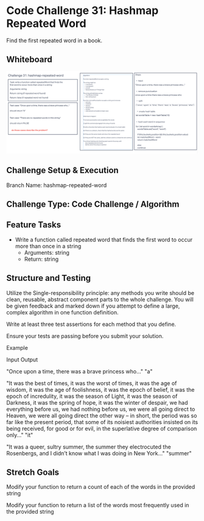 # Code Challenge 31: Hashmap Repeated Word

Find the first repeated word in a book.

## Whiteboard

![Hashmap Repeated Word Whiteboard](./hashmap-repeated-words-whiteboard.png)

## Challenge Setup & Execution

Branch Name: hashmap-repeated-word

## Challenge Type: Code Challenge / Algorithm

## Feature Tasks

- Write a function called repeated word that finds the first word to occur more than once in a string
  - Arguments: string
  - Return: string

## Structure and Testing

Utilize the Single-responsibility principle: any methods you write should be clean, reusable, abstract component parts to the whole challenge. You will be given feedback and marked down if you attempt to define a large, complex algorithm in one function definition.

Write at least three test assertions for each method that you define.

Ensure your tests are passing before you submit your solution.

Example

Input	Output

"Once upon a time, there was a brave princess who..."	"a"

"It was the best of times, it was the worst of times, it was the age of wisdom, it was the age of foolishness, it was the epoch of belief, it was the epoch of incredulity, it was the season of Light, it was the season of Darkness, it was the spring of hope, it was the winter of despair, we had everything before us, we had nothing before us, we were all going direct to Heaven, we were all going direct the other way – in short, the period was so far like the present period, that some of its noisiest authorities insisted on its being received, for good or for evil, in the superlative degree of comparison only..."	"it"

"It was a queer, sultry summer, the summer they electrocuted the Rosenbergs, and I didn’t know what I was doing in New York..."	"summer"

## Stretch Goals

Modify your function to return a count of each of the words in the provided string

Modify your function to return a list of the words most frequently used in the provided string